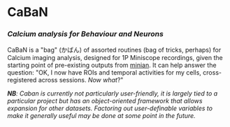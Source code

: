 # CaBaN
### _Calcium analysis for Behaviour and Neurons_

CaBaN is a "bag" (かばん) of assorted routines (bag of tricks, perhaps) for Calcium imaging analysis, designed for 1P Miniscope recordings, given the starting point of pre-existing outputs from [minian](https://minian.readthedocs.io/en/stable/). It can help answer the question: "OK, I now have ROIs and temporal activities for my cells, cross-registered across sessions. *Now what*?"

***NB**: Caban is currently not particularly user-friendly, it is largely tied to a particular project but has an object-oriented framework that allows expansion for other datasets. Factoring out user-definable variables to make it generally useful may be done at some point in the future.*
